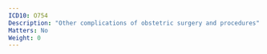 ```yaml
---
ICD10: O754
Description: "Other complications of obstetric surgery and procedures"
Matters: No
Weight: 0
---
```

